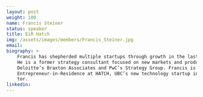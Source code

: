 ```yaml
---
layout: post
weight: 100
name: Francis Steiner
status: speaker
title: EiR Hatch
img: /assets/images/members/Francis_Steiner.jpg
email: 
biography: >
    Francis has shepherded multiple startups through growth in the last 15 years.
    He is a former strategy consultant focused on new markets and products at
    Deloitte’s Braxton Associates and PwC’s Strategy Group. Francis is currently
    Entrepreneur-in-Residence at HATCH, UBC’s new technology startup incuba-
    tor.
linkedin: 
---
```

